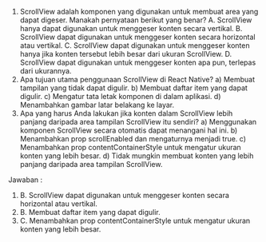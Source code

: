 1. ScrollView adalah komponen yang digunakan untuk membuat area yang dapat digeser. Manakah pernyataan berikut yang benar?
   A. ScrollView hanya dapat digunakan untuk menggeser konten secara vertikal.
   B. ScrollView dapat digunakan untuk menggeser konten secara horizontal atau vertikal.
   C. ScrollView dapat digunakan untuk menggeser konten hanya jika konten tersebut lebih besar dari ukuran ScrollView.
   D. ScrollView dapat digunakan untuk menggeser konten apa pun, terlepas dari ukurannya.
2. Apa tujuan utama penggunaan ScrollView di React Native?
   a) Membuat tampilan yang tidak dapat digulir.
   b) Membuat daftar item yang dapat digulir.
   c) Mengatur tata letak komponen di dalam aplikasi.
   d) Menambahkan gambar latar belakang ke layar.
3. Apa yang harus Anda lakukan jika konten dalam ScrollView lebih panjang daripada area tampilan ScrollView itu sendiri?
   a) Menggunakan komponen ScrollView secara otomatis dapat menangani hal ini.
   b) Menambahkan prop scrollEnabled dan mengaturnya menjadi true.
   c) Menambahkan prop contentContainerStyle untuk mengatur ukuran konten yang lebih besar.
   d) Tidak mungkin membuat konten yang lebih panjang daripada area tampilan ScrollView.

Jawaban :

1. B. ScrollView dapat digunakan untuk menggeser konten secara horizontal atau vertikal.
2. B. Membuat daftar item yang dapat digulir.
3. C. Menambahkan prop contentContainerStyle untuk mengatur ukuran konten yang lebih besar.
